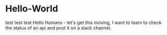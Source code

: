 # Hello-World
test test test
Hello Humans - let's get this moving, I want to learn to check the status of an api and post it on a slack channel.
